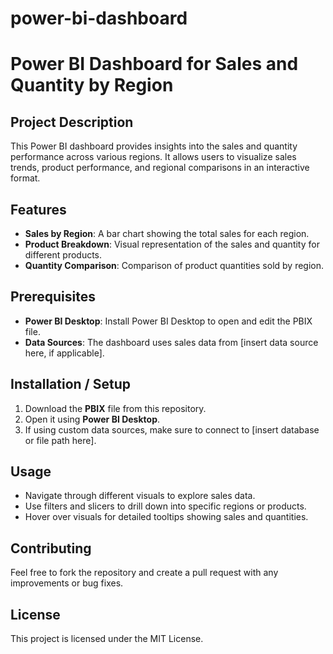 # power-bi-dashboard

# Power BI Dashboard for Sales and Quantity by Region

## Project Description
This Power BI dashboard provides insights into the sales and quantity performance across various regions. It allows users to visualize sales trends, product performance, and regional comparisons in an interactive format.

## Features
- **Sales by Region**: A bar chart showing the total sales for each region.
- **Product Breakdown**: Visual representation of the sales and quantity for different products.
- **Quantity Comparison**: Comparison of product quantities sold by region.

## Prerequisites
- **Power BI Desktop**: Install Power BI Desktop to open and edit the PBIX file.
- **Data Sources**: The dashboard uses sales data from [insert data source here, if applicable].

## Installation / Setup
1. Download the **PBIX** file from this repository.
2. Open it using **Power BI Desktop**.
3. If using custom data sources, make sure to connect to [insert database or file path here].

## Usage
- Navigate through different visuals to explore sales data.
- Use filters and slicers to drill down into specific regions or products.
- Hover over visuals for detailed tooltips showing sales and quantities.

## Contributing
Feel free to fork the repository and create a pull request with any improvements or bug fixes.

## License
This project is licensed under the MIT License.
